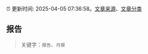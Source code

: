 :alarm_clock: 更新时间: 2025-04-05 07:36:58。[文章来源](/README.md)、[文章分类](/TAGS.md)

## 报告


> 关键字：`报告`、`月报`



